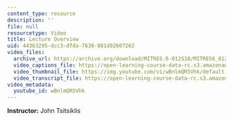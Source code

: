 ```yaml
---
content_type: resource
description: ''
file: null
resourcetype: Video
title: Lecture Overview
uid: 44363295-dcc3-dfda-7638-881d92607262
video_files:
  archive_url: https://archive.org/download/MITRES.6-012S18/MITRES6_012S18_L12-01_300k.mp4
  video_captions_file: https://open-learning-course-data-rc.s3.amazonaws.com/res-6-012-introduction-to-probability-spring-2018/f1801536c89f537cae345e7771b4cf3c_wBnlmQR5Vhk.vtt
  video_thumbnail_file: https://img.youtube.com/vi/wBnlmQR5Vhk/default.jpg
  video_transcript_file: https://open-learning-course-data-rc.s3.amazonaws.com/res-6-012-introduction-to-probability-spring-2018/c9c78d835c87fea5008733490000008f_wBnlmQR5Vhk.pdf
video_metadata:
  youtube_id: wBnlmQR5Vhk
---
```


**Instructor:** John Tsitsiklis